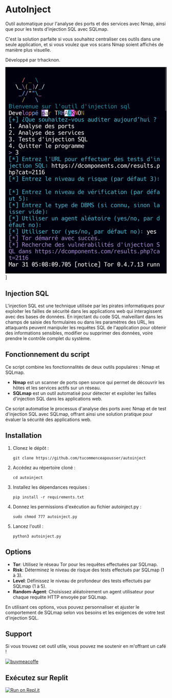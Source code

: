 # AutoInject

Outil automatique pour l'analyse des ports et des services avec Nmap, ainsi que pour les tests d'injection SQL avec SQLmap.

C'est la solution parfaite si vous souhaitez centraliser ces outils dans une seule application, et si vous voulez que vos scans Nmap soient affichés de manière plus visuelle.

Développé par trhacknon.

![autoinject](https://github.com/tucommenceapousser/autoinject/raw/Me/sqli.jpg)]

## Injection SQL

L'injection SQL est une technique utilisée par les pirates informatiques pour exploiter les failles de sécurité dans les applications web qui interagissent avec des bases de données. En injectant du code SQL malveillant dans les champs de saisie des formulaires ou dans les paramètres des URL, les attaquants peuvent manipuler les requêtes SQL de l'application pour obtenir des informations sensibles, modifier ou supprimer des données, voire prendre le contrôle complet du système.

## Fonctionnement du script

Ce script combine les fonctionnalités de deux outils populaires : Nmap et SQLmap. 

- **Nmap** est un scanner de ports open source qui permet de découvrir les hôtes et les services actifs sur un réseau.
- **SQLmap** est un outil automatisé pour détecter et exploiter les failles d'injection SQL dans les applications web.

Ce script automatise le processus d'analyse des ports avec Nmap et de test d'injection SQL avec SQLmap, offrant ainsi une solution pratique pour évaluer la sécurité des applications web.

## Installation

1. Clonez le dépôt :
    ```
    git clone https://github.com/tucommenceapousser/autoinject
    ```

2. Accédez au répertoire cloné :
    ```
    cd autoinject
    ```

3. Installez les dépendances requises :
    ```
    pip install -r requirements.txt
    ```

4. Donnez les permissions d'exécution au fichier autoinject.py :
    ```
    sudo chmod 777 autoinject.py
    ```

5. Lancez l'outil :
    ```
    python3 autoinject.py
    ```

## Options

- **Tor**: Utilisez le réseau Tor pour les requêtes effectuées par SQLmap.
- **Risk**: Déterminez le niveau de risque des tests effectués par SQLmap (1 à 3).
- **Level**: Définissez le niveau de profondeur des tests effectués par SQLmap (1 à 5).
- **Random-Agent**: Choisissez aléatoirement un agent utilisateur pour chaque requête HTTP envoyée par SQLmap.

En utilisant ces options, vous pouvez personnaliser et ajuster le comportement de SQLmap selon vos besoins et les exigences de votre test d'injection SQL.

## Support

Si vous trouvez cet outil utile, vous pouvez me soutenir en m'offrant un café !

<a href="https://www.buymeacoffee.com/trhacknon" rel="nofollow"><img width="250" alt="buymeacoffe" src="https://camo.githubusercontent.com/cd9a722712fec4278ef95ff114b458897a37a52ef8129b6c833efcf8c66e2211/68747470733a2f2f63646e2e6275796d6561636f666665652e636f6d2f627574746f6e732f76322f64656661756c742d6f72616e67652e706e67" data-canonical-src="https://cdn.buymeacoffee.com/buttons/v2/default-orange.png" style="max-width: 100%;"></a>

## Exécutez sur Replit

[![Run on Repl.it](https://repl.it/badge/github/tucommenceapousser/autoinject)](https://repl.it/github/tucommenceapousser/autoinject)

